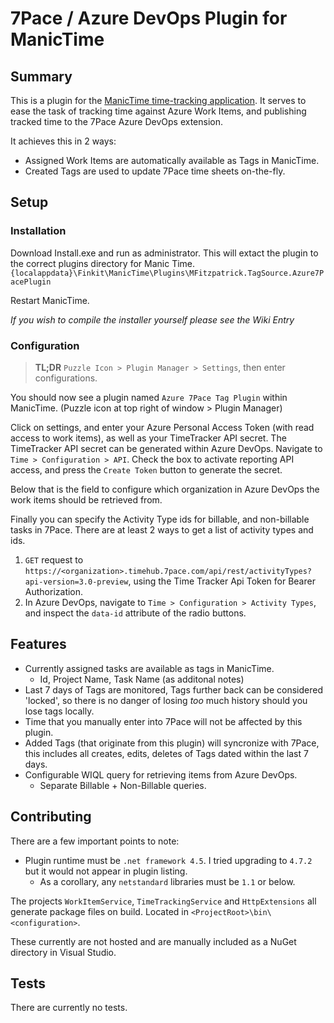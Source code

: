 # 7Pace / Azure DevOps Plugin for ManicTime

## Summary

This is a plugin for the [ManicTime time-tracking application](https://www.manictime.com/).
It serves to ease the task of tracking time against Azure Work Items,
and publishing tracked time to the 7Pace Azure DevOps extension.

It achieves this in 2 ways:

- Assigned Work Items are automatically available as Tags in ManicTime.
- Created Tags are used to update 7Pace time sheets on-the-fly.

## Setup

### Installation

Download Install.exe and run as administrator. This will extact the plugin to the correct plugins directory for Manic Time.
 `{localappdata}\Finkit\ManicTime\Plugins\MFitzpatrick.TagSource.Azure7PacePlugin`

Restart ManicTime.

*If you wish to compile the installer yourself please see the Wiki Entry*

### Configuration

> **TL;DR** `Puzzle Icon > Plugin Manager > Settings`, then enter
> configurations.

You should now see a plugin named `Azure 7Pace Tag Plugin` within
ManicTime. (Puzzle icon at top right of window > Plugin Manager)

Click on settings, and enter your Azure Personal Access Token (with read
access to work items), as well as your TimeTracker API secret. The
TimeTracker API secret can be generated within Azure DevOps. Navigate
to `Time > Configuration > API`. Check the box to activate reporting
API access, and press the `Create Token` button to generate the secret.

Below that is the field to configure which organization in Azure DevOps
the work items should be retrieved from.

Finally you can specify the Activity Type ids for billable, and
non-billable tasks in 7Pace. There are at least 2 ways to get a
list of activity types and ids.

1. `GET` request to `https://<organization>.timehub.7pace.com/api/rest/activityTypes?api-version=3.0-preview`,
   using the Time Tracker Api Token for Bearer Authorization.
2. In Azure DevOps, navigate to `Time > Configuration > Activity Types`,
   and inspect the `data-id` attribute of the radio buttons.

## Features

- Currently assigned tasks are available as tags in ManicTime.
  - Id, Project Name, Task Name (as additonal notes)
- Last 7 days of Tags are monitored, Tags further back can be
  considered 'locked', so there is no danger of losing _too_ much
  history should you lose tags locally.
- Time that you manually enter into 7Pace will not be affected
  by this plugin.
- Added Tags (that originate from this plugin) will syncronize with
  7Pace, this includes all creates, edits, deletes of Tags dated
  within the last 7 days.
- Configurable WIQL query for retrieving items from Azure DevOps.
  - Separate Billable + Non-Billable queries.

## Contributing

There are a few important points to note:

- Plugin runtime must be `.net framework 4.5`. I tried upgrading to
  `4.7.2` but it would not appear in plugin listing.
  - As a corollary, any `netstandard` libraries must be `1.1` or below.

The projects `WorkItemService`, `TimeTrackingService` and `HttpExtensions`
all generate package files on build. Located in `<ProjectRoot>\bin\<configuration>`.

These currently are not hosted and are manually included as a NuGet
directory in Visual Studio.

## Tests

There are currently no tests.
